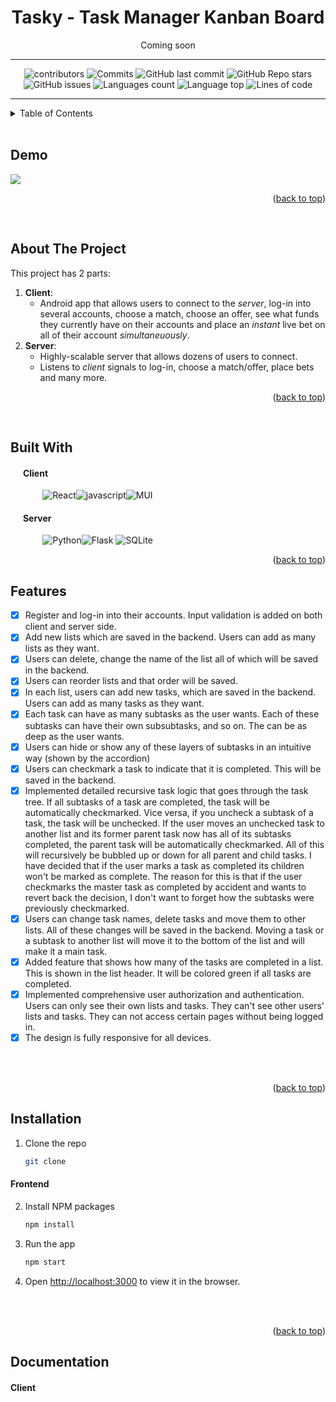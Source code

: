 <a name="readme-top"></a>

<div align="center">

  <!-- <img src="https://github.com/RisticDjordje/betting-bot-client-server/blob/master/Media/logo/BettingLogo2.png" alt="logo" width="160" height="auto" /> -->
  <h1>Tasky - Task Manager Kanban Board</h1>
  
  <p>
    Coming soon
  </p>

---  
<!-- Badges -->
<p>
  <img alt="contributors" src="https://img.shields.io/github/contributors/RisticDjordje/kanban-board-webapp">
  <img alt="Commits" src="https://badgen.net/github/commits/RisticDjordje/kanban-board-webapp">
  <img alt="GitHub last commit" src="https://img.shields.io/github/last-commit/RisticDjordje/kanban-board-webapp">
  <img alt="GitHub Repo stars" src="https://img.shields.io/github/stars/RisticDjordje/kanban-board-webapp">  
  <img alt="GitHub issues" src="https://img.shields.io/github/issues/RisticDjordje/kanban-board-webapp">
  <img alt="Languages count" src="https://img.shields.io/github/languages/count/RisticDjordje/kanban-board-webapp">
  <img alt="Language top" src="https://img.shields.io/github/languages/top/RisticDjordje/kanban-board-webapp">
  <img alt="Lines of code" src="https://img.shields.io/tokei/lines/RisticDjordje/kanban-board-webapp">
</p> 
</div> 

---
<!--
<h4>
    <a href="https://github.com/Louis3797/awesome-readme-template/">View Demo</a>
  <span> · </span>
    <a href="https://github.com/Louis3797/awes  ome-readme-template">Documentation</a>
  <span> · </span>
    <a href="https://github.com/Louis3797/awesome-readme-template/issues/">Report Bug</a>
  <span> · </span>
    <a href="https://github.com/Louis3797/awesome-readme-template/issues/">Request Feature</a>
  </h4>
-->

<!-- TABLE OF CONTENTS -->
<details>
  <summary>Table of Contents</summary>
  <ol>
    <li><a href="#demo">Demo</a></li>
    <li><a href="#about-the-project">About The Project</a></li>
    <li><a href="#built-with">Built With</a></li>
    <li><a href="#features">Features</a></li>
    <li><a href='#installation'>Installation</a></li>
    <li><a href="#documentation">Documentation</a></li>
    <li><a href="#contact">Contact</a></li>
  </ol>
</details>
<br>


<!-- DEMO -->
## Demo

![](https://github.com/RisticDjordje/betting-bot-client-server/blob/master/Media/demo/demo.gif)

<p align="right">(<a href="#readme-top">back to top</a>)</p>
<br>

<!-- ABOUT THE PROJECT -->
## About The Project

This project has 2 parts: 
1. **Client**: 
   - Android app that allows users to connect to the *server*, log-in into several accounts, choose a match, choose an offer, see what funds they currently have on their accounts and place an *instant* live bet on all of their account *simultaneuously*.
2. **Server**: 
    - Highly-scalable server that allows dozens of users to connect. 
    - Listens to *client* signals to log-in, choose a match/offer, place bets and many more.
<p align="right">(<a href="#readme-top">back to top</a>)</p>

<br>

<!-- BUILT WITH -->
## Built With

#### &nbsp;&nbsp;&nbsp;&nbsp;&nbsp;&nbsp;Client
&nbsp;&nbsp;&nbsp;&nbsp;&nbsp;&nbsp;&nbsp;&nbsp;&nbsp;&nbsp;&nbsp;&nbsp;  ![React][React.js]![javascript][javascript]![MUI](https://img.shields.io/badge/MUI-%230081CB.svg?style=for-the-badge&logo=mui&logoColor=white)
  

#### &nbsp;&nbsp;&nbsp;&nbsp;&nbsp;&nbsp;Server
&nbsp;&nbsp;&nbsp;&nbsp;&nbsp;&nbsp;&nbsp;&nbsp;&nbsp;&nbsp;&nbsp;&nbsp; ![Python](https://img.shields.io/badge/python-3670A0?style=for-the-badge&logo=python&logoColor=ffdd54)![Flask](https://img.shields.io/badge/flask-%23000.svg?style=for-the-badge&logo=flask&logoColor=white)	![SQLite](https://img.shields.io/badge/sqlite-%2307405e.svg?style=for-the-badge&logo=sqlite&logoColor=white)

  

<p align="right">(<a href="#readme-top">back to top</a>)</p>


<!-- USAGE EXAMPLES -->
## Features

- [x] Register and log-in into their accounts. Input validation is added on both client and server side.
- [x] Add new lists which are saved in the backend. Users can add as many lists as they want.
- [x] Users can delete, change the name of the list all of which will be saved in the backend.
- [x] Users can reorder lists and that order will be saved.
- [x] In each list, users can add new tasks, which are saved in the backend. Users can add as many tasks as they want. 
- [x] Each task can have as many subtasks as the user wants. Each of these subtasks can have their own subsubtasks, and so on. The can be as deep as the user wants. 
- [x] Users can hide or show any of these layers of subtasks in an intuitive way (shown by the accordion)
- [x] Users can checkmark a task to indicate that it is completed. This will be saved in the backend. 
- [x] Implemented detailed recursive task logic that goes through the task tree. If all subtasks of a task are completed, the task will be automatically checkmarked. Vice versa, if you uncheck a subtask of a task, the task will be unchecked. If the user moves an unchecked task to another list and its former parent task now has all of its subtasks completed, the parent task will be automatically checkmarked. All of this will recursively be bubbled up or down for all parent and child tasks. I have decided that if the user marks a task as completed its children won't be marked as complete. The reason for this is that if the user checkmarks the master task as completed by accident and wants to revert back the decision, I don't want to forget how the subtasks were previously checkmarked.
- [x] Users can change task names, delete tasks and move them to other lists. All of these changes will be saved in the backend. Moving a task or a subtask to another list will move it to the bottom of the list and will make it a main task.
- [x] Added feature that shows how many of the tasks are completed in a list. This is shown in the list header. It will be colored green if all tasks are completed.
- [x] Implemented comprehensive user authorization and authentication. Users can only see their own lists and tasks. They can't see other users' lists and tasks. They can not access certain pages without being logged in.
- [x] The design is fully responsive for all devices.

<br><br>

<p align="right">(<a href="#readme-top">back to top</a>)</p>


<!-- INSTALLATION -->

## Installation


1. Clone the repo
   ```sh
   git clone
    ```
#### Frontend
2. Install NPM packages
    ```sh
    npm install
    ```
3. Run the app
    ```sh
    npm start
    ```
4. Open [http://localhost:3000](http://localhost:3000) to view it in the browser.

<br><br>  

<p align="right">(<a href="#readme-top">back to top</a>)</p>


<!-- DOCUMENTATION -->
## Documentation

#### Client



<!-- ROADMAP
## Roadmap

- [x] Add Changelog


<p align="right">(<a href="#readme-top">back to top</a>)</p>
 -->


[contributors-shield]: https://img.shields.io/github/RisticDjordje/betting-bot-client-server.svg?style=for-the-badge
[contributors-url]: https://github.com/RisticDjordje/betting-bot-client-server/graphs/contributors
[forks-shield]: https://img.shields.io/github/forks/RisticDjordje/betting-bot-client-server.svg?style=for-the-badge
[forks-url]: https://github.com/RisticDjordje/betting-bot-client-server/network/members
[stars-shield]: https://img.shields.io/github/stars/RisticDjordje/betting-bot-client-server.svg?style=for-the-badge
[stars-url]: https://github.com/RisticDjordje/betting-bot-client-server/stargazers
[issues-shield]: https://img.shields.io/github/issues//RisticDjordje/betting-bot-client-server.svg?style=for-the-badge
[issues-url]: https://github.com/RisticDjordje/betting-bot-client-server/issues
[license-shield]: https://img.shields.io/github/license/RisticDjordje/betting-bot-client-server.svg?style=for-the-badge
[license-url]: https://github.com/RisticDjordje/betting-bot-client-server/blob/master/LICENSE.txt
[linkedin-shield]: https://img.shields.io/badge/-LinkedIn-black.svg?style=for-the-badge&logo=linkedin&colorB=555
[linkedin-url]: https://linkedin.com/in/djordjeristic
[product-screenshot]: images/screenshot.png
[Next.js]: https://img.shields.io/badge/next.js-000000?style=for-the-badge&logo=nextdotjs&logoColor=white
[Next-url]: https://nextjs.org/
[React.js]: https://img.shields.io/badge/React-20232A?style=for-the-badge&logo=react&logoColor=61DAFB
[React-url]: https://reactjs.org/
[Vue.js]: https://img.shields.io/badge/Vue.js-35495E?style=for-the-badge&logo=vuedotjs&logoColor=4FC08D
[Vue-url]: https://vuejs.org/
[Angular.io]: https://img.shields.io/badge/Angular-DD0031?style=for-the-badge&logo=angular&logoColor=white
[Angular-url]: https://angular.io/
[Svelte.dev]: https://img.shields.io/badge/Svelte-4A4A55?style=for-the-badge&logo=svelte&logoColor=FF3E00
[Svelte-url]: https://svelte.dev/
[Laravel.com]: https://img.shields.io/badge/Laravel-FF2D20?style=for-the-badge&logo=laravel&logoColor=white
[Laravel-url]: https://laravel.com
[Bootstrap.com]: https://img.shields.io/badge/Bootstrap-563D7C?style=for-the-badge&logo=bootstrap&logoColor=white
[Bootstrap-url]: https://getbootstrap.com
[JQuery.com]: https://img.shields.io/badge/jQuery-0769AD?style=for-the-badge&logo=jquery&logoColor=white
[JQuery-url]: https://jquery.com 
[Kotlin]: https://img.shields.io/badge/Kotlin-0095D5?&style=for-the-badge&logo=kotlin&logoColor=white
[Java]: https://img.shields.io/badge/Java-ED8B00?style=for-the-badge&logo=java&logoColor=white
[Node.js]: https://img.shields.io/badge/Node.js-43853D?style=for-the-badge&logo=node.js&logoColor=white
[javascript]: https://img.shields.io/badge/JavaScript%20-%23F7DF1E.svg?style=for-the-badge&logo=javascript&logoColor=black
[express.js]: https://img.shields.io/badge/Express.js-404D59?style=for-the-badge

